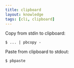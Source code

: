 ```yaml
---
title: clipboard
layout: knowledge
tags: [cli, clipboard]
---
```


Copy from stdin to clipboard:
```
$ ... | pbcopy -
```

Paste from clipboard to stdout:
```
$ pbpaste
```
